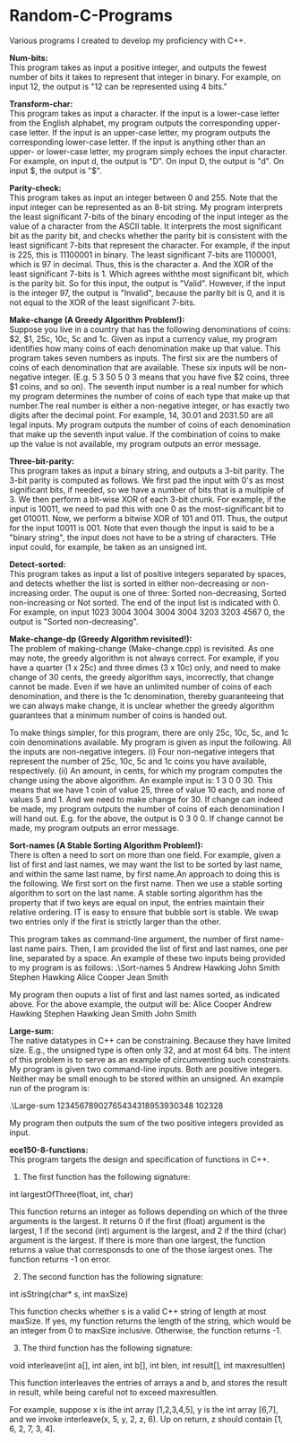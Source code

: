 # Random-C-Programs
Various programs I created to develop my proficiency with C++.

<b> Num-bits: </b> <br>
This program takes as input a positive integer, and outputs the fewest number of bits it takes to represent that integer in binary.
For example, on input 12, the output is "12 can be represented using 4 bits."

<b>Transform-char:</b><br>
This program takes as input a character. If the input is a lower-case letter from the English alphabet, my program outputs the corresponding upper-case letter. If the input is an upper-case letter, my program outputs the corresponding lower-case letter. If the input is anything other than an upper- or lower-case letter, my program simply echoes the input character.
For example, on input d, the output is "D". On input D, the output is "d". On input $, the output is "$".

<b>Parity-check:</b> <br>
This program takes as input an integer between 0 and 255. Note that the input integer can be represented as an 8-bit string. My program interprets the least significant 7-bits of the binary encoding of the input integer as the value of a character from the ASCII table. It interprets the most significant bit as the parity bit, and checks whether the parity bit is consistent with the least significant 7-bits that represent the character.
For example, if the input is 225, this is 11100001 in binary. The least significant 7-bits are 1100001, which is 97 in decimal. Thus, this is the character a. And the XOR of the least significant 7-bits is 1. Which agrees withthe most significant bit, which is the parity bit. So for this input, the output is "Valid". However, if the input is the integer 97, the output is "Invalid", because the parity bit is 0, and it is not equal to the XOR of the least significant 7-bits.

<b>Make-change (A Greedy Algorithm Problem!):</b> <br>
Suppose you live in a country that has the following denominations of coins: $2, $1, 25c, 10c, 5c and 1c. Given as input a currency value, my program identifies how many coins of each denomination make up that value.
This program takes seven numbers as inputs. The first six are the numbers of coins of each denomination that are available. These six inputs will be non-negative integer. (E.g. 5 3 50 5 0 3 means that you have five $2 coins, three $1 coins, and so on). The seventh input number is a real number for which my program determines the number of coins of each type that make up that number.The real number is either a non-negative integer, or has exactly two digits after the decimal point. For example, 14, 30.01 and 2031.50 are all legal inputs.
My program outputs the number of coins of each denomination that make up the seventh input value. If the combination of coins to make up the value is not available, my program outputs an error message.

<b>Three-bit-parity:</b> <br>
This program takes as input a binary string, and outputs a 3-bit parity. The 3-bit parity is computed as follows. We first pad the input with 0's as most significant bits, if needed, so we have a number of bits that is a multiple of 3. We then perform a bit-wise XOR of each 3-bit chunk. 
For example, if the input is 10011, we need to pad this with one 0 as the most-significant bit to get 010011. Now, we perform a bitwise XOR of 101 and 011. Thus, the output for the input 10011 is 001.
Note that even though the input is said to be a "binary string", the input does not have to be a string of characters. THe input could, for example, be taken as an unsigned int. 

<b>Detect-sorted:</b> <br>
This program takes as input a list of positive integers separated by spaces, and detects whether the list is sorted in either non-decreasing or non-increasing order. The ouput is one of three: Sorted non-decreasing, Sorted non-increasing or Not sorted. The end of the input list is indicated with 0. 
For example, on input 1023 3004 3004 3004 3004 3203 3203 4567 0, the output is "Sorted non-decreasing".

<b>Make-change-dp (Greedy Algorithm revisited!):</b> <br>
The problem of making-change (Make-change.cpp) is revisited. As one may note, the greedy algorithm is not always correct. For example, if you have a quarter (1 x 25c) and three dimes (3 x 10c) only, and need to make change of 30 cents, the greedy algorithm says, incorrectly, that change cannot be made. Even if we have an unlimited number of coins of each denomination, and there is the 1c denomination, thereby guaranteeing that we can always make change, it is unclear whether the greedy algorithm guarantees that a minimum number of coins is handed out.

To make things simpler, for this program, there are only 25c, 10c, 5c, and 1c coin denominations available. My program is given as input the following. All the inputs are non-negative integers. (i) Four non-negative integers that represent the number of 25c, 10c, 5c and 1c coins you have available, respectively. (ii) An amount, in cents, for which my program computes the change using the above algorithm.
An example input is: 1 3 0 0 30. This means that we have 1 coin of value 25, three of value 10 each, and none of values 5 and 1. And we need to make change for 30.
If change can indeed be made, my program outputs the number of coins of each denomination I will hand out. E.g. for the above, the output is 0 3 0 0. If change cannot be made, my program outputs an error message.

<b>Sort-names (A Stable Sorting Algorithm Problem!):</b> <br>
There is often a need to sort on more than one field. For example, given a list of first and last names, we may want the list to be sorted by last name, and within the same last name, by first name.An approach to doing this is the following. We first sort on the first name. Then we use a stable sorting algorithm to sort on the last name. A stable sorting algorithm has the property that if two keys are equal on input, the entries maintain their relative ordering. IT is easy to ensure that bubble sort is stable. We swap two entries only if the first is strictly larger than the other.

This program takes as command-line argument, the number of first name-last name pairs. Then, I am provided the list of first and last names, one per line, separated by a space. An example of these two inputs being provided to my program is as follows:
.\Sort-names 5
Andrew Hawking
John Smith
Stephen Hawking
Alice Cooper
Jean Smith

My program then ouputs a list of first and last names sorted, as indicated above. For the above example, the output will be:
Alice Cooper
Andrew Hawking
Stephen Hawking
Jean Smith
John Smith

<b>Large-sum:</b> <br>
The native datatypes in C++ can be constraining. Because they have limited size. E.g., the unsigned type is often only 32, and at most 64 bits. The intent of this problem is to serve as an example of circumventing such constraints. 
My program is given two command-line inputs. Both are positive integers. Neither may be small enough to be stored within an unsigned. An example run of the program is:

.\Large-sum 12345678902765434318953930348 102328

My program then outputs the sum of the two positive integers provided as input.

<b>ece150-8-functions:</b> <br>
This program targets the design and specification of functions in C++.

1. The first function has the following signature: 

int largestOfThree(float, int, char)

This function returns an integer as follows depending on which of the three arguments is the largest. It returns 0 if the first (float) argument is the largest, 1 if the second (int) argument is the largest, and 2 if the third (char) argument is the largest. If there is more than one largest, the function returns a value that corresponsds to one of the those largest ones. The function returns -1 on error.

2. The second function has the following signature: 

int isString(char* s, int maxSize)

This function checks whether s is a valid C++ string of length at most maxSize. If yes, my function returns the length of the string, which would be an integer from 0 to maxSize inclusive. Otherwise, the function returns -1.

3. The third function has the following signature: 

void interleave(int a[], int alen, int b[], int blen, int result[], int maxresultlen)

This function interleaves the entries of arrays a and b, and stores the result in result, while being careful not to exceed maxresultlen. 

For example, suppose x is ithe int array [1,2,3,4,5], y is the int array [6,7], and we invoke interleave(x, 5, y, 2, z, 6). Up on return, z should contain [1, 6, 2, 7, 3, 4].









